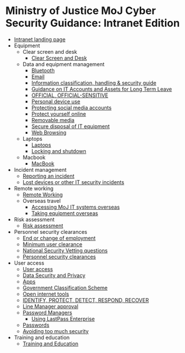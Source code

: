 # Ministry of Justice MoJ Cyber Security Guidance: Intranet Edition

-   [Intranet landing page](intranet-landing-page.md)
-   Equipment
    -   Clear screen and desk
        -   [Clear Screen and Desk](clear-screen-and-desk.md)
    -   Data and equipment management
        -   [Bluetooth](bluetooth.md)
        -   [Email](email.md)
        -   [Information classification, handling & security guide](information-classification-handling-and-security-guide.md)
        -   [Guidance on IT Accounts and Assets for Long Term Leave](long-term-leave.md)
        -   [OFFICIAL, OFFICIAL-SENSITIVE](official-official-sensitive.md)
        -   [Personal device use](personal-devices.md)
        -   [Protecting social media accounts](protecting-social-media-accounts.md)
        -   [Protect yourself online](protect-yourself-online.md)
        -   [Removable media](removable-media.md)
        -   [Secure disposal of IT equipment](secure-disposal-of-it-equipment.md)
        -   [Web Browsing](web-browsing.md)
    -   Laptops
        -   [Laptops](laptops.md)
        -   [Locking and shutdown](locking-and-shutdown.md)
    -   Macbook
        -   [MacBook](policies-for-macbook-users.md)
-   Incident management
    -   [Reporting an incident](reporting-an-incident.md)
    -   [Lost devices or other IT security incidents](lost-devices-incidents.md)
-   Remote working
    -   [Remote Working](remote-working.md)
    -   Overseas travel
        -   [Accessing MoJ IT systems overseas](accessing-moj-it-systems-from-overseas.md)
        -   [Taking equipment overseas](general-advice-on-taking-equipment-overseas.md)
-   Risk assessment
    -   [Risk assessment](risk-reviews.md)
-   Personnel security clearances
    -   [End or change of employment](end-or-change-of-employment.md)
    -   [Minimum user clearance](minimum-user-clearance-requirements-guide.md)
    -   [National Security Vetting questions](national-security-vetting-questions.md)
    -   [Personnel security clearances](personnel-security-clearances.md)
-   User access
    -   [User access](acceptable-use.md)
    -   [Data Security and Privacy](data-security-and-privacy.md)
    -   [Apps](general-user-video-and-messaging-apps-guidance.md)
    -   [Government Classification Scheme](government-classification-scheme.md)
    -   [Open internet tools](guidance-for-using-open-internet-tools.md)
    -   [IDENTIFY, PROTECT, DETECT, RESPOND, RECOVER](identify-protect-detect-respond-recover.md)
    -   [Line Manager approval](line-manager-approval.md)
    -   [Password Managers](password-managers.md)
        -   [Using LastPass Enterprise](using-lastpass.md)
    -   [Passwords](passwords.md)
    -   [Avoiding too much security](setecastronomy.md)
-   Training and education
    -   [Training and Education](training-and-education.md)

